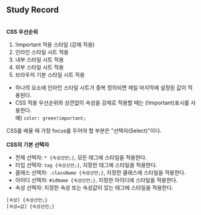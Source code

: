 ## Study Record
\
**CSS 우선순위**  
1. !important 적용 스타일 (강제 적용)
2. 인라인 스타일 시트 적용
3. 내부 스타일 시트 적용
4. 외부 스타일 시트 적용
5. 브라우저 기본 스타일 시트 적용  

- 하나의 요소에 인라인 스타일 시트가 중복 정의되면 제일 마지막에 설정된 값이 적용된다.
- CSS 적용 우선순위와 상관없이 속성을 강제로 적용할 때는 (!important)표시를 사용한다.  
예) ```color: green!important;```  

CSS를 배울 때 가장 focus를 두어야 할 부분은 "선택자(Select)"이다.  
\
**CSS의 기본 선택자**  
- 전체 선택자: ```* {속성선언;}```, 모든 태그에 스타일을 적용한다.
- 타입 선택자: ```tag {속성선언;}```, 지정한 태그에 스타일을 적용한다.
- 클래스 선택자: ```.className {속성선언;}```, 지정한 클래스에 스타일을 적용한다.
- 아이디 선택자: ```#idName {속성선언;}```, 지정한 아이디에 스타일을 적용한다.
- 속성 선택자: 지정한 속성 또는 속성값이 있는 태그에 스타일을 적용한다.
```
[속성] {속성선언;}
[속성=값] {속성선언;}
```
